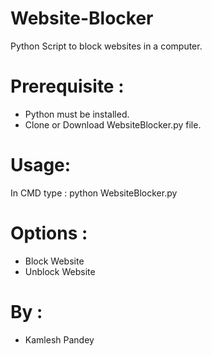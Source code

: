 # Website-Blocker
Python Script to block websites in a computer.

# Prerequisite :
- Python must be installed.
- Clone or Download WebsiteBlocker.py file.
  
# Usage:
In CMD type : python WebsiteBlocker.py

# Options : 
- Block Website
- Unblock Website

# By :
- Kamlesh Pandey
